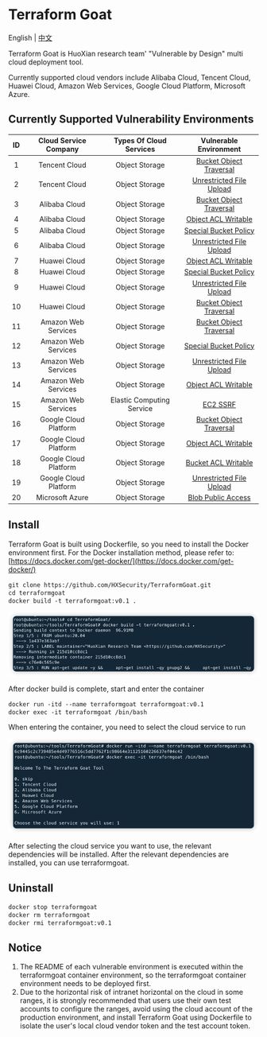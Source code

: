 
# Terraform Goat

English | [中文](./README_CN.md)

Terraform Goat is HuoXian research team' "Vulnerable by Design" multi cloud deployment tool.

Currently supported cloud vendors include Alibaba Cloud, Tencent Cloud, Huawei Cloud, Amazon Web Services, Google Cloud Platform, Microsoft Azure.

## Currently Supported Vulnerability Environments

|  ID  | Cloud Service Company  |  Types Of Cloud Services  |                    Vulnerable Environment                    |
| :--: | :--------------------: | :-----------------------: | :----------------------------------------------------------: |
|  1   |     Tencent Cloud      |      Object Storage       | [Bucket Object Traversal](https://github.com/HXSecurity/TerraformGoat/tree/main/tencentcloud/object_storage_service/bucket_object_traversal) |
|  2   |     Tencent Cloud      |      Object Storage       | [Unrestricted File Upload](https://github.com/HXSecurity/TerraformGoat/tree/main/tencentcloud/object_storage_service/unrestricted_file_upload) |
|  3   |     Alibaba Cloud      |      Object Storage       | [Bucket Object Traversal](https://github.com/HXSecurity/TerraformGoat/tree/main/aliyun/object_storage_service/bucket_object_traversal) |
|  4   |     Alibaba Cloud      |      Object Storage       | [Object ACL Writable](https://github.com/HXSecurity/TerraformGoat/tree/main/aliyun/object_storage_service/object_acl_writable) |
|  5   |     Alibaba Cloud      |      Object Storage       | [Special Bucket Policy](https://github.com/HXSecurity/TerraformGoat/tree/main/aliyun/object_storage_service/special_bucket_policy) |
|  6   |     Alibaba Cloud      |      Object Storage       | [Unrestricted File Upload](https://github.com/HXSecurity/TerraformGoat/tree/main/aliyun/object_storage_service/unrestricted_file_upload) |
|  7   |      Huawei Cloud      |      Object Storage       | [Object ACL Writable](https://github.com/HXSecurity/TerraformGoat/tree/main/huaweicloud/object_storage_service/object_acl_writable) |
|  8   |      Huawei Cloud      |      Object Storage       | [Special Bucket Policy](https://github.com/HXSecurity/TerraformGoat/tree/main/huaweicloud/object_storage_service/special_bucket_policy) |
|  9   |      Huawei Cloud      |      Object Storage       | [Unrestricted File Upload](https://github.com/HXSecurity/TerraformGoat/tree/main/huaweicloud/object_storage_service/unrestricted_file_upload) |
|  10  |      Huawei Cloud      |      Object Storage       | [Bucket Object Traversal](https://github.com/HXSecurity/TerraformGoat/tree/main/huaweicloud/object_storage_service/bucket_object_traversal) |
|  11  |  Amazon  Web Services  |      Object Storage       | [Bucket Object Traversal](https://github.com/HXSecurity/TerraformGoat/tree/main/aws/object_storage_service/bucket_object_traversal) |
|  12  |  Amazon  Web Services  |      Object Storage       | [Special Bucket Policy](https://github.com/HXSecurity/TerraformGoat/tree/main/aws/object_storage_service/special_bucket_policy) |
|  13  |  Amazon  Web Services  |      Object Storage       | [Unrestricted File Upload](https://github.com/HXSecurity/TerraformGoat/tree/main/aws/object_storage_service/unrestricted_file_upload) |
|  14  |  Amazon  Web Services  |      Object Storage       | [Object ACL Writable](https://github.com/HXSecurity/TerraformGoat/tree/main/aws/object_storage_service/object_acl_writable) |
|  15  |  Amazon  Web Services  | Elastic Computing Service | [EC2 SSRF](https://github.com/HXSecurity/TerraformGoat/tree/main/aws/elastic_computing_service/ec2_ssrf) |
|  16  | Google  Cloud Platform |      Object Storage       | [Bucket Object Traversal](https://github.com/HXSecurity/TerraformGoat/tree/main/gcp/object_storage_service/bucket_object_traversal) |
|  17  | Google  Cloud Platform |      Object Storage       | [Object ACL Writable](https://github.com/HXSecurity/TerraformGoat/tree/main/gcp/object_storage_service/object_acl_writable) |
|  18  | Google  Cloud Platform |      Object Storage       | [Bucket ACL Writable](https://github.com/HXSecurity/TerraformGoat/tree/main/gcp/object_storage_service/bucket_acl_writable) |
|  19  | Google  Cloud Platform |      Object Storage       | [Unrestricted File Upload](https://github.com/HXSecurity/TerraformGoat/tree/main/gcp/object_storage_service/unrestricted_file_upload) |
|  20  |    Microsoft  Azure    |      Object Storage       | [Blob  Public Access](https://github.com/HXSecurity/TerraformGoat/tree/main/azure/object_storage_service/blob_public_access/) |

## Install

Terraform Goat is built using Dockerfile, so you need to install the Docker environment first. For the Docker installation method, please refer to: [https://docs.docker.com/get-docker/](https://docs.docker.com/get-docker/)

```shell
git clone https://github.com/HXSecurity/TerraformGoat.git
cd terraformgoat
docker build -t terraformgoat:v0.1 .
```

![img](./images/1651136182.png)

After docker build is complete, start and enter the container

```shell
docker run -itd --name terraformgoat terraformgoat:v0.1
docker exec -it terraformgoat /bin/bash
```

When entering the container, you need to select the cloud service to run

![img](./images/1651136346.png)

After selecting the cloud service you want to use, the relevant dependencies will be installed. After the relevant dependencies are installed, you can use terraformgoat.

## Uninstall

```shell
docker stop terraformgoat
docker rm terraformgoat
docker rmi terraformgoat:v0.1
```

## Notice

1. The README of each vulnerable environment is executed within the terraformgoat container environment, so the terraformgoat container environment needs to be deployed first.
2. Due to the horizontal risk of intranet horizontal on the cloud in some ranges, it is strongly recommended that users use their own test accounts to configure the ranges, avoid using the cloud account of the production environment, and install Terraform Goat using Dockerfile to isolate the user's local cloud vendor token and the test account token.
